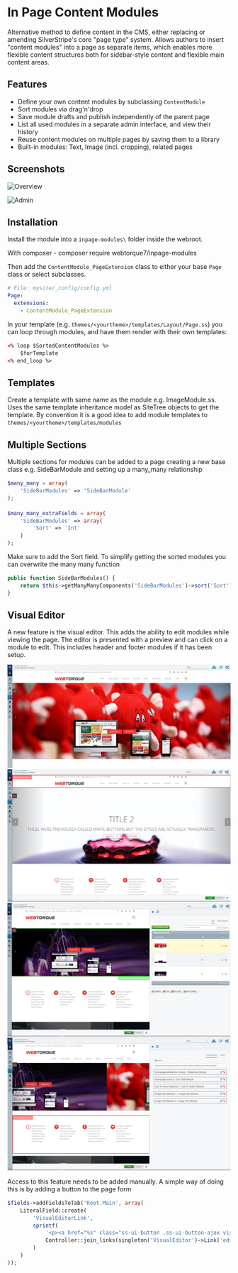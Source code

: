 # In Page Content Modules

Alternative method to define content in the CMS, either replacing or amending
SilverStripe's core "page type" system. Allows authors to insert "content modules"
into a page as separate items, which enables more flexible content structures
both for sidebar-style content and flexible main content areas.

## Features

 * Define your own content modules by subclassing `ContentModule`
 * Sort modules via drag'n'drop
 * Save module drafts and publish independently of the parent page
 * List all used modules in a separate admin interface, and view their history
 * Reuse content modules on multiple pages by saving them to a library
 * Built-in modules: Text, Image (incl. cropping), related pages

## Screenshots

![Overview](docs/images/overview.png)

![Admin](docs/images/admin.png)

## Installation

Install the module into a `inpage-modules\` folder inside the webroot.

With composer - composer require webtorque7/inpage-modules

Then add the `ContentModule_PageExtension` class to either your base `Page` class or select subclasses.

```yml
# File: mysite/_config/config.yml
Page:
  extensions:
    - ContentModule_PageExtension
```

In your template (e.g. `themes/<yourtheme>/templates/Layout/Page.ss`) you can loop through
modules, and have them render with their own templates:

```html
<% loop $SortedContentModules %>
	$forTemplate
<% end_loop %>
```

## Templates

Create a template with same name as the module e.g. ImageModule.ss. Uses the same template
inheritance model as SiteTree objects to get the template. By convention it is a good idea to
add module templates to `themes/<yourtheme>/templates/modules`

## Multiple Sections

Multiple sections for modules can be added to a page creating a new base class e.g. SideBarModule
and setting up a many_many relationship

```php
$many_many = array(
    'SideBarModules' => 'SideBarModule'
);

$many_many_extraFields = array(
    'SideBarModules' => array(
        'Sort' => 'Int'
    )
);
```

Make sure to add the Sort field. To simplify getting the sorted modules you can overwrite the
many many function

```php
public function SideBarModules() {
    return $this->getManyManyComponents('SideBarModules')->sort('Sort');
}
```

## Visual Editor

A new feature is the visual editor. This adds the ability to edit modules while viewing the page. The editor is
presented with a preview and can click on a module to edit. This includes header and footer modules if it has been setup.

![VisualEditor](docs/images/visual-editor-1.JPG)
![VisualEditor2](docs/images/visual-editor-2.jpg)
![VisualEditor3](docs/images/visual-editor-3.jpg)
![VisualEditor4](docs/images/visual-editor-4.jpg)

Access to this feature needs to be added manually. A simple way of doing this is by adding a button to the page form

```php
$fields->addFieldsToTab('Root.Main', array(
    LiteralField::create(
        'VisualEditorLink',
        sprintf(
            '<p><a href="%s" class="ss-ui-button .ss-ui-button-ajax visual-editor-button">Visual Editor</a></p>',
            Controller::join_links(singleton('VisualEditor')->Link('edit'), $this->ID)
        )
    )
));
```